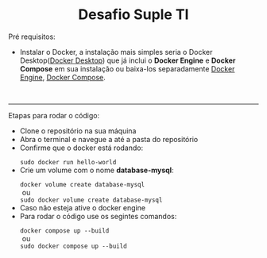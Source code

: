 <h1 align="center">Desafio Suple TI </h1>
<p>Pré requisitos:</p>
<ul>
<li>Instalar o Docker, a instalação mais simples seria o Docker Desktop(<a href="https://docs.docker.com/desktop/">Docker Desktop</a>) que já inclui o <b>Docker Engine</b> e <b>Docker Compose</b> em sua instalação ou baixa-los separadamente <a href="https://docs.docker.com/engine/install/">Docker Engine</a>, <a href="https://docs.docker.com/compose/install/">Docker Compose</a>.</li>
</ul>
<br>
<hr>
<p>Etapas para rodar o código:</p>
<ul>
<li>Clone o repositório na sua máquina</li>
<li>Abra o terminal e navegue a até a pasta do repositório</li>
<li>Confirme que o docker está rodando:</li>
<code>
sudo docker run hello-world
</code>
<li>Crie um volume com o nome <b>database-mysql</b>:</li>
<code>
docker volume create database-mysql
</code>
&nbsp;ou
<code>
sudo docker volume create database-mysql
</code>
<li>Caso não esteja ative o docker engine</li>
<li>Para rodar o código use os segintes comandos:</li>
<code>
docker compose up --build
</code>
&nbsp;ou
<code>
sudo docker compose up --build
</code>
</ul>
